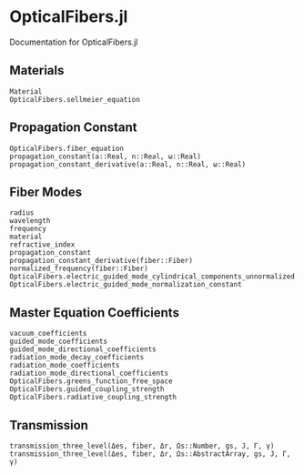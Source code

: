 # OpticalFibers.jl

Documentation for OpticalFibers.jl

## Materials
```@docs
Material
OpticalFibers.sellmeier_equation
```

## Propagation Constant
```@docs
OpticalFibers.fiber_equation
propagation_constant(a::Real, n::Real, ω::Real)
propagation_constant_derivative(a::Real, n::Real, ω::Real)
```

## Fiber Modes
```@docs
radius
wavelength
frequency
material
refractive_index
propagation_constant
propagation_constant_derivative(fiber::Fiber)
normalized_frequency(fiber::Fiber)
OpticalFibers.electric_guided_mode_cylindrical_components_unnormalized
OpticalFibers.electric_guided_mode_normalization_constant
```

## Master Equation Coefficients
```@docs
vacuum_coefficients
guided_mode_coefficients
guided_mode_directional_coefficients
radiation_mode_decay_coefficients
radiation_mode_coefficients
radiation_mode_directional_coefficients
OpticalFibers.greens_function_free_space
OpticalFibers.guided_coupling_strength
OpticalFibers.radiative_coupling_strength
```

## Transmission
```@docs
transmission_three_level(Δes, fiber, Δr, Ωs::Number, gs, J, Γ, γ)
transmission_three_level(Δes, fiber, Δr, Ωs::AbstractArray, gs, J, Γ, γ)
```
